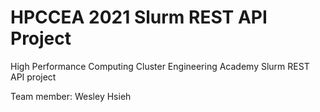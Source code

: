 # HPCCEA 2021 Slurm REST API Project
High Performance Computing Cluster Engineering Academy Slurm REST API project

Team member: Wesley Hsieh
